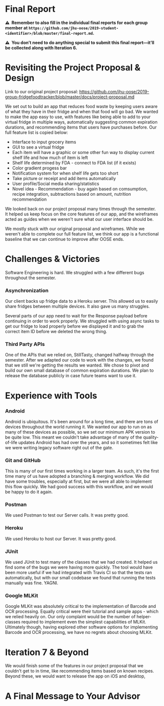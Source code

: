 # Final Report

**⚠️  Remember to also fill in the individual final reports for each group member at `https://github.com/jhu-oose/2019-student-<identifier>/blob/master/final-report.md`.**

**⚠️  You don’t need to do anything special to submit this final report—it’ll be collected along with Iteration 6.**

# Revisiting the Project Proposal & Design

Link to our original project proposal: https://github.com/jhu-oose/2019-group-fridgefoodtracker/blob/master/docs/project-proposal.md

We set out to build an app that reduces food waste by keeping users aware of what they have in their fridge and when that food will go bad. We wanted to make the app easy to use, with features like being able to add to your virtual fridge in multiple ways, automatically suggesting common expiration durations, and recommending items that users have purchases before. Our full feature list is copied below: 

* Interface to input grocery items
* GUI to see a virtual fridge
* Each item will have a graphic or some other fun way to display current shelf life and how much of item is left
* Shelf life determined by FDA - connect to FDA list (if it exists)
* Color gradient progess bar
* Notification system for when shelf life gets too short
* Take picture or receipt and add items automatically
* User profile/Social media sharing/statistics
* Novel idea - Recommendation - buy again based on comsumption, recipe integration, subtractions based on amount, nutrition recommendation

We looked back on our project proposal many times through the semester. It helped us keep focus on the core features of our app, and the wireframes acted as guides when we weren't sure what our user interface should be.

We mostly stuck with our original proposal and wireframes. While we weren't able to complete our full feature list, we think our app is a functional baseline that we can continue to improve after OOSE ends. 

<!--
How did the Project Proposal & Design documents help you develop your project?

What changed in your project since you wrote the initial version of those documents?
-->

# Challenges & Victories

Software Engineering is hard. We struggled with a few different bugs throughout the semester.

### Asynchronization

Our client backs up fridge data to a Heroku server. This allowed us to easily share fridges between multiple devices. It also gave us many struggles. 

Several parts of our app need to wait for the Response payload before continuing in order to work properly. We struggled with using async tasks to get our fridge to load properly before we displayed it and to grab the correct item ID before we deleted the wrong thing.

### Third Party APIs

One of the APIs that we relied on, StillTasty, changed halfway through the semester. After we adapted our code to work with the changes, we found that we still we're getting the results we wanted. We chose to pivot and build our own small database of common expiration durations. We plan to release the database publicly in case future teams want to use it.

<!--
In software engineering things rarely go as planned: tools don’t work as we expect, deadlines aren’t met, debugging sessions run longer than we hoped for, and so forth.

What were some of the biggest challenges you found when developing your project? How did you overcome them?
-->

# Experience with Tools

### Android

Android is ubiquitous. It's been around for a long time, and there are tons of devices throughout the world running it. We wanted our app to run on as many of these devices as possible, so we set our minimum APK version to be quite low. This meant we couldn't take advantage of many of the quality-of-life updates Android has had over the years, and so it sometimes felt like we were writing legacy software right out of the gate.

### Git and GitHub

This is many of our first times working in a larger team. As such, it's the first time many of us have adopted a branching & merging workflow. We did have some troubles, especially at first, but we were all able to implement this flow quickly. We had good success with this workflow, and we would be happy to do it again.

### Postman

We used Postman to test our Server calls. It was pretty good.

### Heroku

We used Heroku to host our Server. It was pretty good.

### JUnit

We used JUnit to test many of the classes that we had created. It helped us find some of the bugs we were having more quickly. The tool would have been more useful if we had integrated with Travis CI so that the tests ran automatically, but with our small codebase we found that running the tests manually was fine. YAGNI.

### Google MLKit

Google MLKit was absolutely critical to the implementation of Barcode and OCR processing. Equally critical were their tutorial and sample apps - which we relied heavily on. Our only complaint would be the number of helper-classes required to implement even the simplest capabilities of MLKit. Ultimately though, having explored other software options for implementing Barcode and OCR processing, we have no regrets about choosing MLKit.

<!--
Which tools did you learn to like? Why?

Which tools did you learn to dislike? Why? And what other tools would you have replaced them with if you were to start all over again?
-->

# Iteration 7 & Beyond

We would finish some of the features in our project proposal that we couldn't get to in time, like recommending items based on known recipes. Beyond these, we would want to release the app on iOS and desktop, 

<!--
Where would you take your project from here? What features would you add to make your application even more awesome? How would you prioritize that work?

Update the project board with tasks for a hypothetical Iteration 7.
-->

# A Final Message to Your Advisor

<!--
What did you like in working with them?

What do you think they need to improve?

And anything else you’d like to say.
-->
